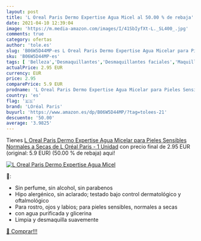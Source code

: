 ```yaml
---
layout: post
title: 'L Oreal Paris Dermo Expertise Agua Micel al 50.00 % de rebaja'
date: 2021-04-10 12:39:04
image: 'https://m.media-amazon.com/images/I/41SbIyfXt-L._SL400_.jpg'
comments: true
category: ofertas
author: 'tole.es'
slug: 'B06W5D44MP-es L Oreal Paris Dermo Expertise Agua Micelar para Pieles...'
sku: 'B06W5D44MP-es'
tags: [ 'Belleza','Desmaquillantes','Desmaquillantes faciales','Maquillaje','loréal paris','oréal', ]
actualPrice: 2.95 EUR
currency: EUR
price: 2.95
comparePrice: 5.9 EUR
prodname: 'L Oreal Paris Dermo Expertise Agua Micelar para Pieles Sensibles  Normales a Secas de L Oréal Paris - 1 Unidad'
country: 'es'
flag: '🇪🇸'
brand: 'LOréal Paris'
buyurl: 'https://www.amazon.es/dp/B06W5D44MP/?tag=tolees-21'
descuento: '50.00'
average: '3.9825'
---
```


Tienes [L Oreal Paris Dermo Expertise Agua Micelar para Pieles Sensibles  Normales a Secas de L Oréal Paris - 1 Unidad](https://www.amazon.es/dp/B06W5D44MP/?tag=tolees-21) con precio final de  2.95 EUR (original: 5.9 EUR) (50.00 %  de rebaja) aqui!

[![L Oreal Paris Dermo Expertise Agua Micel](https://m.media-amazon.com/images/I/41SbIyfXt-L._SL400_.jpg)](https://www.amazon.es/dp/B06W5D44MP/?tag=tolees-21)

🔎:

- Sin perfume, sin alcohol, sin parabenos
- Hipo alergénico, sin aclarado; testado bajo control dermatológico y oftalmológico
- Para rostro, ojos y labios; para pieles sensibles, normales a secas
- con agua purificada y glicerina
- Limpia y desmaquilla suavemente

[🛒 Comprar!!!](https://www.amazon.es/dp/B06W5D44MP/?tag=tolees-21)
